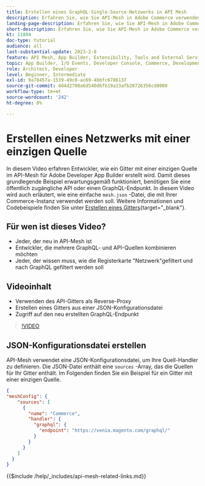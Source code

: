 ```yaml
---
title: Erstellen eines GraphQL-Single-Source-Netzwerks in API Mesh
description: Erfahren Sie, wie Sie API-Mesh in Adobe Commerce verwenden und [!DNL Adobe App Builder]. Erfahren Sie mehr über das Erstellen eines Gitters mit einer Quelle.
landing-page-description: Erfahren Sie, wie Sie API-Mesh in Adobe Commerce verwenden und [!DNL Adobe App Builder]. Erfahren Sie mehr über das Erstellen eines Gitters mit einer Quelle.
short-description: Erfahren Sie, wie Sie API-Mesh in Adobe Commerce verwenden und [!DNL Adobe App Builder]. Erfahren Sie mehr über das Erstellen eines Gitters mit einer Quelle.
kt: 11804
doc-type: tutorial
audience: all
last-substantial-update: 2023-2-8
feature: API Mesh, App Builder, Extensibility, Tools and External Services, Backend Development
topic: App Builder, I/O Events, Developer Console, Commerce, Development, Integrations
role: Architect, Developer
level: Beginner, Intermediate
exl-id: 9a78457a-1539-49c0-ac69-4bbfc6786137
source-git-commit: 404d2708a6d540d6fb19a33afb20726356cd8000
workflow-type: tm+mt
source-wordcount: '242'
ht-degree: 0%

---
```


# Erstellen eines Netzwerks mit einer einzigen Quelle

In diesem Video erfahren Entwickler, wie ein Gitter mit einer einzigen Quelle im API-Mesh für Adobe Developer App Builder erstellt wird. Damit dieses grundlegende Beispiel erwartungsgemäß funktioniert, benötigen Sie eine öffentlich zugängliche API oder einen GraphQL-Endpunkt. In diesem Video wird auch erläutert, wie eine einfache `mesh.json` -Datei, die mit Ihrer Commerce-Instanz verwendet werden soll. Weitere Informationen und Codebeispiele finden Sie unter [Erstellen eines Gitters](https://developer.adobe.com/graphql-mesh-gateway/gateway/create-mesh/#create-a-mesh-1){target="_blank"}.

## Für wen ist dieses Video?

* Jeder, der neu in API-Mesh ist
* Entwickler, die mehrere GraphQL- und API-Quellen kombinieren möchten
* Jeder, der wissen muss, wie die Registerkarte &quot;Netzwerk&quot;gefiltert und nach GraphQL gefiltert werden soll

## Videoinhalt

* Verwenden des API-Gitters als Reverse-Proxy
* Erstellen eines Gitters aus einer JSON-Konfigurationsdatei
* Zugriff auf den neu erstellten GraphQL-Endpunkt

>[!VIDEO](https://video.tv.adobe.com/v/3414124?quality=12&learn=on)

## JSON-Konfigurationsdatei erstellen

API-Mesh verwendet eine JSON-Konfigurationsdatei, um Ihre Quell-Handler zu definieren. Die JSON-Datei enthält eine `sources` -Array, das die Quellen für Ihr Gitter enthält. Im Folgenden finden Sie ein Beispiel für ein Gitter mit einer einzigen Quelle.

```json
{
"meshConfig": {
    "sources": [
      {
        "name": "Commerce",
        "handler": {
          "graphql": {
            "endpoint": "https://venia.magento.com/graphql/"
          }
        }
      }
    ]
  }
}
```

{{$include /help/_includes/api-mesh-related-links.md}}

